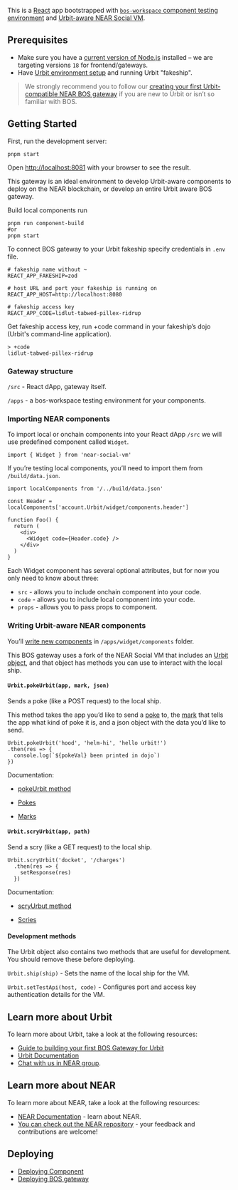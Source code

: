 This is a [React](https://reactjs.org/) app bootstrapped with [`bos-workspace` component testing environment](https://github.com/urbit/bos-workspace) and [Urbit-aware NEAR Social VM](https://github.com/urbit/NearSocialVM).

## Prerequisites

- Make sure you have a [current version of Node.js](https://nodejs.org) installed – we are targeting versions `18` for frontend/gateways.
- Have [Urbit environment setup](https://docs.urbit.org/courses/environment#creating-a-fake-ship) and running Urbit "fakeship".

> We strongly recommend you to follow our [creating your first Urbit-compatible NEAR BOS gateway](https://docs.urbit.org/) if you are new to Urbit or isn’t so familiar with BOS.

## Getting Started

First, run the development server:

```
pnpm start
```

Open [http://localhost:8081](http://localhost:8081) with your browser to see the result.

This gateway is an ideal environment to develop Urbit-aware components to deploy on the NEAR blockchain, or develop an entire Urbit aware BOS gateway.

Build local components run

```
pnpm run component-build
#or
pnpm start
```

To connect BOS gateway to your Urbit fakeship
specify credentials in `.env` file.

```.env
# fakeship name without ~
REACT_APP_FAKESHIP=zod

# host URL and port your fakeship is running on
REACT_APP_HOST=http://localhost:8080

# fakeship access key
REACT_APP_CODE=lidlut-tabwed-pillex-ridrup
```

Get fakeship access key, run +code command in your fakeship’s dojo (Urbit's command-line application).

```
> +code
lidlut-tabwed-pillex-ridrup
```

### Gateway structure

`/src` - React dApp, gateway itself.

`/apps` - a bos-workspace testing environment for your components.

### Importing NEAR components

To import local or onchain components into your React dApp `/src` we will use predefined component called `Widget`.

```
import { Widget } from 'near-social-vm'
```

If you’re testing local components, you’ll need to import them from `/build/data.json`.

```
import localComponents from '/../build/data.json'

const Header = localComponents['account.Urbit/widget/components.header']

function Foo() {
  return (
    <div>
      <Widget code={Header.code} />
    </div>
  )
}
```

Each Widget component has several optional attributes, but for now you only need to know about three:

- `src` - allows you to include onchain component into your code.
- `code` - allows you to include local component into your code.
- `props` - allows you to pass props to component.

### Writing Urbit-aware NEAR components

You’ll [write new components]() in `/apps/widget/components` folder.

This BOS gateway uses a fork of the NEAR Social VM that includes an [Urbit object](https://docs.urbit.org), and that object has methods you can use to interact with the local ship.

#### `Urbit.pokeUrbit(app, mark, json)`

Sends a poke (like a POST request) to the local ship.

This method takes the app you’d like to send a [poke](https://docs.urbit.org/glossary/poke) to, the [mark](https://docs.urbit.org/glossary/mark) that tells the app what kind of poke it is, and a json object with the data you’d like to send.

```
Urbit.pokeUrbit('hood', 'helm-hi', 'hello urbit!')
.then(res => {
  console.log(`${pokeVal} been printed in dojo`)
})

```

Documentation:

- [pokeUrbit method](https://docs.urbit.org)

- [Pokes](https://docs.urbit.org/courses/app-school/6-pokes)

- [Marks](https://docs.urbit.org/system/kernel/clay/guides/marks)

#### `Urbit.scryUrbit(app, path)`

Send a scry (like a GET request) to the local ship.

```
Urbit.scryUrbit('docket', '/charges')
  .then(res => {
    setResponse(res)
  })
```

Documentation:

- [scryUrbut method](https://docs.urbit.org)

- [Scries](https://docs.urbit.org/courses/app-school/10-scry)

#### Development methods

The Urbit object also contains two methods that are useful for development. You should remove these before deploying.

`Urbit.ship(ship)` - Sets the name of the local ship for the VM.

`Urbit.setTestApi(host, code)` - Configures port and access key authentication details for the VM.

## Learn more about Urbit

To learn more about Urbit, take a look at the following resources:

- [Guide to building your first BOS Gateway for Urbit](https://docs.urbit.org/)
- [Urbit Documentation](https://docs.urbit.org/)
- [Chat with us in NEAR group](http://invite-group-link).

## Learn more about NEAR

To learn more about NEAR, take a look at the following resources:

- [NEAR Documentation](https://docs.near.org) - learn about NEAR.
- [You can check out the NEAR repository](https://github.com/near) - your feedback and contributions are welcome!

## Deploying

- [Deploying Component]()
- [Deploying BOS gateway]()
